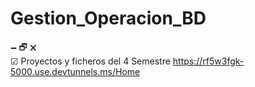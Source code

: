 # Gestion_Operacion_BD
🗕 🗗 🗙  
☑ Proyectos y ficheros del 4 Semestre
https://rf5w3fgk-5000.use.devtunnels.ms/Home
